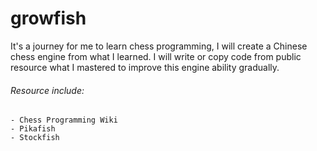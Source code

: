 # growfish

It's a journey for me to learn chess programming, I will create a Chinese chess engine from what I learned.
I will write or copy code from public resource what I mastered to improve this engine ability gradually.

###### Resource include:
    - Chess Programming Wiki
    - Pikafish
    - Stockfish